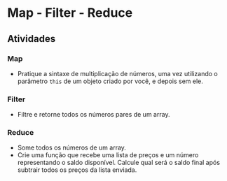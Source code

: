 # Map - Filter - Reduce

## Atividades

### Map

- Pratique a sintaxe de multiplicação de números, uma vez utilizando o parâmetro `this` de um objeto criado por você, e depois sem ele.

### Filter

- Filtre e retorne todos os números pares de um array.

### Reduce 

- Some todos os números de um array.
- Crie uma função que recebe uma lista de preços e um número representando o saldo disponível. Calcule qual será o saldo final após subtrair todos os preços da lista enviada.